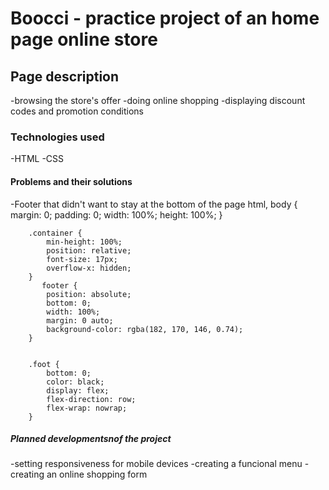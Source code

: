 # Boocci - practice project of an home page online store
## Page description
-browsing the store's offer
-doing online shopping
-displaying discount codes and promotion conditions
### Technologies used
-HTML
-CSS
#### Problems and their solutions
-Footer that didn't want to stay at the bottom of the page
  html, body {
            margin: 0;
            padding: 0;
            width: 100%;
            height: 100%;
        }

        .container {
            min-height: 100%;
            position: relative;
            font-size: 17px;
            overflow-x: hidden;
        }
           footer {
            position: absolute;
            bottom: 0;
            width: 100%;
            margin: 0 auto;
            background-color: rgba(182, 170, 146, 0.74);
        }


        .foot {
            bottom: 0;
            color: black;
            display: flex;
            flex-direction: row;
            flex-wrap: nowrap;
        }
        
 ##### Planned developmentsnof the project
 -setting responsiveness for mobile devices
 -creating a funcional menu
 -creating an online shopping form        
        

